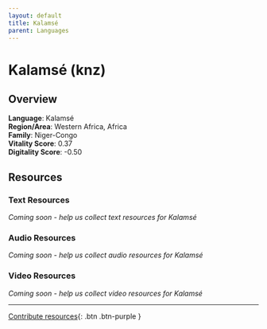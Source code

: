 ```yaml
---
layout: default
title: Kalamsé
parent: Languages
---
```


# Kalamsé (knz)

## Overview

**Language**: Kalamsé  
**Region/Area**: Western Africa, Africa  
**Family**: Niger-Congo  
**Vitality Score**: 0.37  
**Digitality Score**: -0.50  

## Resources

### Text Resources
*Coming soon - help us collect text resources for Kalamsé*

### Audio Resources
*Coming soon - help us collect audio resources for Kalamsé*

### Video Resources
*Coming soon - help us collect video resources for Kalamsé*

---

[Contribute resources](https://fairtrain.github.io/){: .btn .btn-purple }
